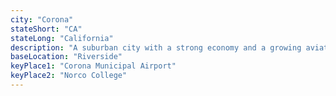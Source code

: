 ```yaml
---
city: "Corona"
stateShort: "CA"
stateLong: "California"
description: "A suburban city with a strong economy and a growing aviation community."
baseLocation: "Riverside"
keyPlace1: "Corona Municipal Airport"
keyPlace2: "Norco College"
---
```

